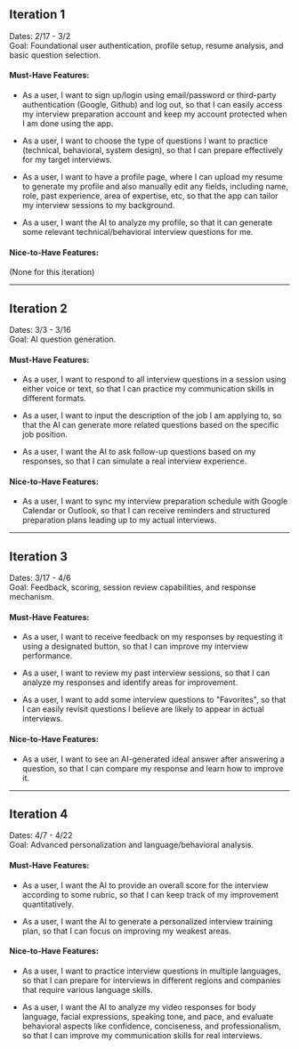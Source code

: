 ## Iteration 1
Dates: 2/17 - 3/2\
Goal: Foundational user authentication, profile setup, resume analysis, and basic question selection.

#### Must-Have Features:
-   As a user, I want to sign up/login using email/password or third-party authentication (Google, Github) and log out, so that I can easily access my interview preparation account and keep my account protected when I am done using the app.

-   As a user, I want to choose the type of questions I want to practice (technical, behavioral, system design), so that I can prepare effectively for my target interviews.

- As a user, I want to have a profile page, where I can upload my resume to generate my profile and also manually edit any fields, including name, role, past experience, area of expertise, etc, so that the app can tailor my interview sessions to my background.

-   As a user, I want the AI to analyze my profile, so that it can generate some relevant technical/behavioral interview questions for me.

#### Nice-to-Have Features:
(None for this iteration)

* * * * *

## Iteration 2
Dates: 3/3 - 3/16\
Goal: AI question generation.

#### Must-Have Features:
-   As a user, I want to respond to all interview questions in a session using either voice or text, so that I can practice my communication skills in different formats. 
- As a user, I want to input the description of the job I am applying to, so that the AI can generate more related questions based on the specific job position.

-   As a user, I want the AI to ask follow-up questions based on my responses, so that I can simulate a real interview experience.


#### Nice-to-Have Features:
-   As a user, I want to sync my interview preparation schedule with Google Calendar or Outlook, so that I can receive reminders and structured preparation plans leading up to my actual interviews.

* * * * *

## Iteration 3
Dates: 3/17 - 4/6\
Goal: Feedback, scoring, session review capabilities, and response mechanism.

#### Must-Have Features:
-   As a user, I want to receive feedback on my responses by requesting it using a designated button, so that I can improve my interview performance.

-   As a user, I want to review my past interview sessions, so that I can analyze my responses and identify areas for improvement.

-   As a user, I want to add some interview questions to "Favorites", so that I can easily revisit questions I believe are likely to appear in actual interviews.

#### Nice-to-Have Features:
-   As a user, I want to see an AI-generated ideal answer after answering a question, so that I can compare my response and learn how to improve it.

* * * * *

## Iteration 4
Dates: 4/7 - 4/22\
Goal: Advanced personalization and language/behavioral analysis.

#### Must-Have Features:
-   As a user, I want the AI to provide an overall score for the interview according to some rubric, so that I can keep track of my improvement quantitatively.

-   As a user, I want the AI to generate a personalized interview training plan, so that I can focus on improving my weakest areas.

#### Nice-to-Have Features:
-   As a user, I want to practice interview questions in multiple languages, so that I can prepare for interviews in different regions and companies that require various language skills.

-   As a user, I want the AI to analyze my video responses for body language, facial expressions, speaking tone, and pace, and evaluate behavioral aspects like confidence, conciseness, and professionalism, so that I can improve my communication skills for real interviews.

